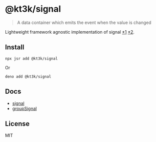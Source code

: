 # @kt3k/signal

> A data container which emits the event when the value is changed

Lightweight framework agnostic implementation of signal
[*1](https://preactjs.com/blog/introducing-signals/)
[*2](https://www.solidjs.com/tutorial/introduction_signals).

## Install

```
npx jsr add @kt3k/signal
```

Or

```
deno add @kt3k/signal
```

## Docs

- [signal](https://jsr.io/@kt3k/signal/doc/~/signal)
- [groupSignal](https://jsr.io/@kt3k/signal/doc/~/groupSignal)

## License

MIT
